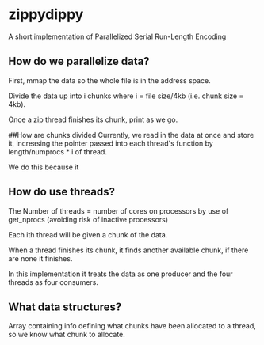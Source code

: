 # zippydippy
A short implementation of Parallelized Serial Run-Length Encoding

## How do we parallelize data?
First, mmap the data so the whole file is in the address space.

Divide the data up into i chunks where i = file size/4kb (i.e. chunk size = 4kb).

Once a zip thread finishes its chunk, print as we go.

##How are chunks divided
Currently, we read in the data at once and store it, increasing the pointer passed into each thread's function by length/numprocs * i of thread.

We do this because it 

## How do use threads?
The Number of threads = number of cores on processors by use of get_nprocs (avoiding risk of inactive processors)

Each ith thread will be given a chunk of the data.

When a thread finishes its chunk, it finds another available chunk, if there are none it finishes.

In this implementation it treats the data as one producer and the four threads as four consumers.
## What data structures?
Array containing info defining what chunks have been allocated to a thread, so we know what chunk to allocate. 


